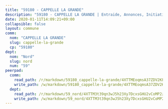 ```yaml
---
title: "59180 - CAPPELLE LA GRANDE"
description: "59180 - CAPPELLE LA GRANDE | Entraide, Annonces, Initiatives"
date: 2020-01-11T14:09:21+09:00
collapsible: false
layout: commune
comm:
  nom: "CAPPELLE LA GRANDE"
  slug: cappelle-la-grande
  cp: "59180"
dept:
  nom: "Nord"
  slug: nord
  num: "59"
peerpad:
  comm:
    read_path: /r/markdown/59180_cappelle-la-grande/4XTTMEoqmsA37ZDV2KFz9nBMaWpVoDCrj45sTxbpH5izyAQ1J
    write_path: /w/markdown/59180_cappelle-la-grande/4XTTMEoqmsA37ZDV2KFz9nBMaWpVoDCrj45sTxbpH5izyAQ1J-K3TgUKYvEHWc2Si7cni3JgSRUmkjZd8DWiqBv2XbsAcFmAV9ybeNSYV69GFWFDoe7kMSMZWvEWb6sZFUnhRzsvBF2LD2D3zReNjf9QySk58E9pXCTffZ61PYp62yJGYGQh6z3Y6Q
  dept:
    read_path: /r/markdown/59_nord/4XTTM3t39qn3wJ5h23Xy7DcxsGHU2vCoMP2z3iS4TUn3TrtdJ
    write_path: /w/markdown/59_nord/4XTTM3t39qn3wJ5h23Xy7DcxsGHU2vCoMP2z3iS4TUn3TrtdJ-K3TgTuZGkuZqXfr6fpmH7pGsMT6ndvZQMyRDze5QBt7XScLWHoBi246kLoDKpTH2Yo4f3AFSSJqGc2ozvNww7qPLqsDjpvahxCbQ6F5znbfjp6kVgaDcTYc9LyhwSfYuCevnvZUQ
---
```


